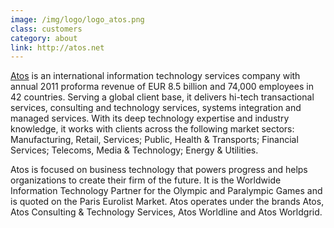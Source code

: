 ```yaml
---
image: /img/logo/logo_atos.png
class: customers
category: about
link: http://atos.net
---
```


[Atos](http://atos.net) is an international information technology services company with annual 2011 proforma revenue of EUR 8.5 billion and 74,000 employees in 42 countries. Serving a global client base, it delivers hi-tech transactional services, consulting and technology services, systems integration and managed services. With its deep technology expertise and industry knowledge, it works with clients across the following market sectors: Manufacturing, Retail, Services; Public, Health & Transports; Financial Services; Telecoms, Media & Technology; Energy & Utilities.

Atos is focused on business technology that powers progress and helps organizations to create their firm of the future. It is the Worldwide Information Technology Partner for the Olympic and Paralympic Games and is quoted on the Paris Eurolist Market. Atos operates under the brands Atos, Atos Consulting & Technology Services, Atos Worldline and Atos Worldgrid.
